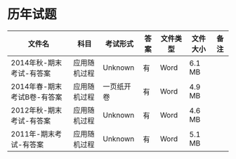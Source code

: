 # 历年试题

文件名|科目|考试形式|答案|文件类型|文件大小|备注
---|---|---|---|---|---|---
2014年秋-期末考试-有答案|应用随机过程|Unknown|有|Word|6.1 MB
2014年春-期末考试B卷-有答案|应用随机过程|一页纸开卷|有|Word|4.9 MB
2012年秋-期末考试-有答案|应用随机过程|Unknown|有|Word|4.6 MB
2011年-期末考试-有答案|应用随机过程|Unknown|有|Word|5.1 MB
